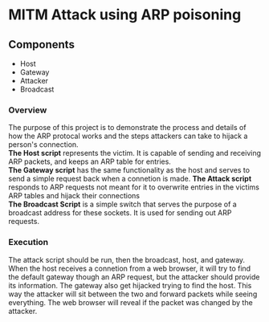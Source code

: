 # MITM Attack using ARP poisoning

## Components
- Host
- Gateway
- Attacker
- Broadcast

### Overview 
The purpose of this project is to demonstrate the process and details of how the ARP protocal works and the steps attackers can take to 
hijack a person's connection. <br>
**The Host script** represents the victim. It is capable of sending and receiving ARP packets, and keeps an
ARP table for entries. <br>
**The Gateway script** has the same functionality as the host and serves to send a simple request back when a 
connetion is made.
**The Attack script** responds to ARP requests not meant for it to overwrite entries in the victims ARP tables and hijack their connections
<br> **The Broadcast Script** is a simple switch that serves the purpose of a broadcast address for these sockets. It is used 
for sending out ARP requests.

### Execution
The attack script should be run, then the broadcast, host, and gateway. When the host receives a connetion from a web browser, it will
try to find the default gateway though an ARP request, but the attacker should provide its information. The gateway also get hijacked
trying to find the host. This way the attacker will sit between the two and forward packets while seeing everything. The web browser
will reveal if the packet was changed by the attacker.

